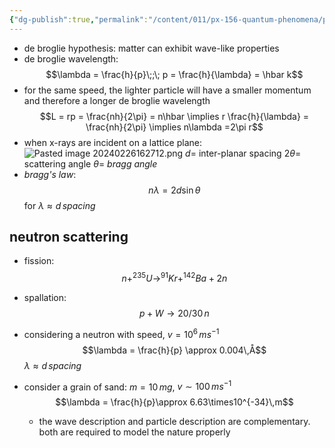 ```yaml
---
{"dg-publish":true,"permalink":"/content/011/px-156-quantum-phenomena/px-156-a-quantum-phenomena/px-156-b-atomic-stucture/px-156-b3-de-broglie-hypothesis/","noteIcon":"1","created":"2024-11-25T10:50:32.000+00:00","updated":"2024-12-03T17:09:30.864+00:00"}
---
```


- de broglie hypothesis: matter can exhibit wave-like properties
- de broglie wavelength: 
$$\lambda = \frac{h}{p}\;;\; p = \frac{h}{\lambda} = \hbar k$$
- for the same speed, the lighter particle will have a smaller momentum and therefore a longer de broglie wavelength
$$L = rp = \frac{nh}{2\pi} = n\hbar \implies r \frac{h}{\lambda} = \frac{nh}{2\pi} \implies n\lambda =2\pi r$$ 
- when x-rays are incident on a lattice plane:
![Pasted image 20240226162712.png](/img/user/pics/Pasted%20image%2020240226162712.png)
	$d=$ inter-planar spacing
	$2\theta =$ scattering angle
	$\theta=$ *bragg angle*
- *bragg's law*: 
$$n\lambda = 2d\sin\theta$$
for $\lambda \approx d\,spacing$
## neutron scattering
- fission: 
$$n + ^{235}U \to ^{91}Kr + ^{142}Ba + 2n$$
- spallation: 
$$p + W \to 20/30 \,n$$
- considering a neutron with speed, $v=10^{6}\,ms^{-1}$
	$$\lambda = \frac{h}{p} \approx 0.004\,Å$$
	$\lambda \approx d\, spacing$

- consider a grain of sand:
		$m=10\,mg$, $v\sim 100\,ms^{-1}$
	$$\lambda = \frac{h}{p}\approx 6.63\times10^{-34}\,m$$
	- the wave description and particle description are complementary. both are required to model the nature properly